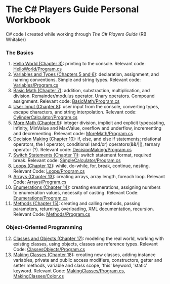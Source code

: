 # The C# Players Guide Personal Workbook
C# code I created while working through *The C# Players Guide* (RB Whitaker)

### The Basics
1. [Hello World (Chapter 3)](https://github.com/KPwagner/C-Players-Guide-Examples/tree/master/HelloWorld): printing to the console. Relevant code: [HelloWorld/Program.cs](../master/HelloWorld/Program.cs)
2. [Variables and Types (Chapters 5 and 6)](https://github.com/KPwagner/C-Players-Guide-Examples/tree/master/Variables): declaration, assignment, and naming conventions. Simple and string types. Relevant code: [Variables/Program.cs](../master/Variables/Program.cs)
3. [Basic Math (Chapter 7)](https://github.com/KPwagner/C-Players-Guide-Examples/tree/master/BasicMath): addition, substraction, multiplication, and division. Remainder/modulus operator. Unary operators. Compound assignment. Relevant code: [BasicMath/Program.cs](../master/BasicMath/Program.cs)
4. [User Input (Chapter 8)](https://github.com/KPwagner/C-Players-Guide-Examples/tree/master/CylinderCalculator): user input from the console, converting types, escape characters, and string interpolation. Relevant code: [CylinderCalculator/Program.cs](../master/CylinderCalculator/Program.cs)
5. [More Math (Chapter 9)](https://github.com/KPwagner/C-Players-Guide-Examples/tree/master/MoreMath): integer division, implicit and explicit typecasting, infinity, MinValue and MaxValue, overflow and underflow, incrementing and decrementing. Relevant code: [MoreMath/Program.cs](../master/MoreMath/Program.cs)
6. [Decision Making (Chapter 10)](https://github.com/KPwagner/C-Players-Guide-Examples/tree/master/DecisionMaking): if, else, and else if statements; relational operators, the ! operator, conditional (and/or) operators(&&/||), ternary operator (?). Relevant code: [DecisionMaking/Program.cs](../master/DecisionMaking/Program.cs)
7. [Switch Statements (Chapter 11)](http://github.com/KPwagner/C-Players-Guide-Examples/tree/master/SimpleCalculator): switch statement format, required break. Relevant code: [SimpleCalculator/Program.cs](../master/SimpleCalculator/Program.cs)
8. [Loops (Chapter 12)](https://github.com/KPwagner/C-Players-Guide-Examples/tree/master/Loops): while, do-while, for, break, continue, nesting. Relevant Code: [Loops/Program.cs](../master/Loops/Program.cs)
9. [Arrays (Chapter 13)](https://github.com/KPwagner/C-Players-Guide-Examples/tree/master/Arrays): creating arrays, array length, foreach loop. Relevant Code: [Arrays/Program.cs](../master/Arrays/Program.cs)
10. [Enumerations (Chapter 14)](https://github.com/KPwagner/C-Players-Guide-Examples/tree/master/Enumerations): creating enumerations, assigning numbers to enumeration values, necessity of casting. Relevant Code: [Enumerations/Program.cs](../master/Enumerations/Program.cs)
11. [Methods (Chapter 15)](https://github.com/KPwagner/C-Players-Guide-Examples/tree/master/Methods): creating and calling methods, passing parameters, returning, overloading, XML documentation, recursion. Relevant Code: [Methods/Program.cs](../master/Methods/Program.cs)
### Object-Oriented Programming
12. [Classes and Objects (Chapter 17)](https://github.com/KPwagner/C-Players-Guide-Examples/tree/master/ClassesObjects): modeling the real world, working with existing classes, using objects, classes are reference types. Relevant Code: [ClassesObjects/Program.cs](../master/ClassesObjects/Program.cs)
13. [Making Classes (Chapter 18)](https://github.com/KPwagner/C-Players-Guide-Examples/tree/master/MakingClasses): creating new classes, adding instance variables, private and public access modifiers, constructors, getter and setter methods, variable and class scope, 'this' keyword, 'static' keyword. Relevant Code: [MakingClasses/Program.cs](../master/MakingClasses/Program.cs), [MakingClasses/Color.cs](../master/MakingClasses/Color.cs)
